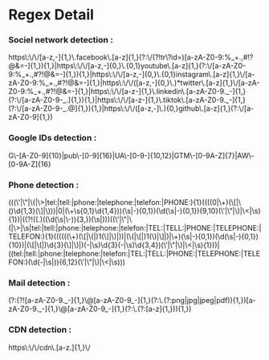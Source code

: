 # Regex Detail

### **Sociel network detection** : 
<div style="display: inline">https\:\/\/[a-z,-]{1,}\.facebook\.[a-z]{1,}(?:\/(?!tr\?id=)[a-zA-Z0-9:%_+.,#!?@&=-]{1,}){1,}|https\:\/\/[a-z,-]{0,}\.{0,1}youtube\.[a-z]{1,}(?:\/[a-zA-Z0-9:%_+.,#?!@&=-]{1,}){1,}|https\:\/\/[a-z,-]{0,}\.{0,1}instagram\.[a-z]{1,}\/[a-zA-Z0-9:%_+.,#?!@&=-]{1,}|https\:\/\/([a-z,-]{0,}\.)*twitter\.[a-z]{1,}\/[a-zA-Z0-9:%_+.,#?!@&=-]{1,}|https\:\/\/[a-z-]{1,}\.linkedin\.[a-zA-Z0-9._-]{1,}(?:\/[a-zA-Z0-9-_.]{1,}){1,}|https\:\/\/[a-z-]{1,}\.tiktok\.[a-zA-Z0-9._-]{1,}(?:\/[a-zA-Z0-9-_.@]{1,}){1,}|https\:\/\/([a-z,-]\.){0,}github\.[a-z]{1,}(?:\/[a-zA-Z0-9]{1,})</div>

### **Google IDs detection** : 
<div style="display: inline">G\-[A-Z0-9]{10}|pub\-[0-9]{16}|UA\-[0-9-]{10,12}|GTM\-[0-9A-Z]{7}|AW\-[0-9A-Z]{16}</div>

### **Phone detection** : 
<div style="display: inline">(((\'|\"|\(|\>|tel:|tell:|phone:|telephone:|telefon:|PHONE:){1}((((0|\+)(\[|\()\d{1,3}(\]|\)))|0|(\+\s{0,1}\d{1,4}))(\s|-){0,1})(\d(\s|-){0,1}){9,10}(\'|\"|\)|\<|\s){1})|((?!((.)((\d(\s|\-)){3,})(\s|)))((\'|\"|\(|\>|\s|tel:|tell:|phone:|telephone:|telefon:|TEL:|TELL:|PHONE:|TELEPHONE:|TELEFON:){1}((((((\+)(\[|\(|)1(\]|\)|))|(\(|\[|)1(\)|\]|)|\+)(\s|-){0,1})(\d(\s|-){0,1}){10})|(\[|\(|)\d{3}(\]|\)|)(-|\s)\d{3}(-|\s)\d{3,4})(\'|\"|\)|\<|\s){1}))|((tel:|tell:|phone:|telephone:|telefon:|TEL:|TELL:|PHONE:|TELEPHONE:|TELEFON:)(\d(-|\s|)){6,12}(\'|\"|\)|\<|\s)))</div>

### **Mail detection** : 
<div style="display: inline">(?:(?![a-zA-Z0-9._-]{1,}\@[a-zA-Z0-9_-]{1,}(?:\.(?:png|jpg|jpeg|pdf)){1,})[a-zA-Z0-9._-]{1,}\@[a-zA-Z0-9_-]{1,}(?:\.(?:[a-z]{1,})){1,})</div>

### **CDN detection** : 
<div style="display: inline">https\:\/\/cdn\.[a-z.]{1,}\/</div>
